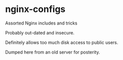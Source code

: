 # nginx-configs

Assorted Nginx includes and tricks

Probably out-dated and insecure.

Definitely allows too much disk access to public users.

Dumped here from an old server for posterity.
